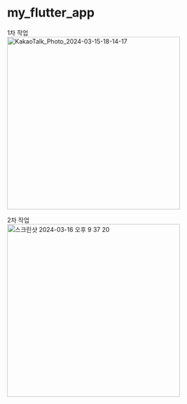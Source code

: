 # my_flutter_app

1차 작업  
<img width="400" alt="KakaoTalk_Photo_2024-03-15-18-14-17" src="https://github.com/hulkcodeer/my_flutter_app/assets/25134970/3fabccd7-2ebc-4f07-8625-fe6fc673266d">
  
2차 작업  
<img width="400" alt="스크린샷 2024-03-16 오후 9 37 20" src="https://github.com/hulkcodeer/my_flutter_app/assets/25134970/9f8ede14-6597-41eb-b873-cac148ef78c6">
